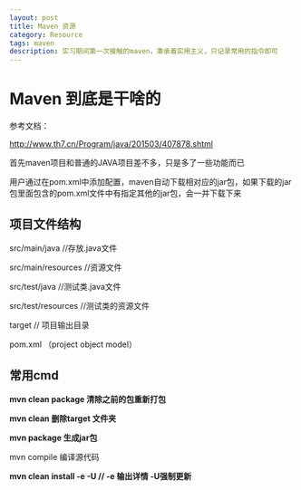 ```yaml
---
layout: post
title: Maven 资源
category: Resource
tags: maven
description: 实习期间第一次接触的maven，秉承着实用主义，只记录常用的指令即可
---
```


# Maven 到底是干啥的



参考文档：

http://www.th7.cn/Program/java/201503/407878.shtml

首先maven项目和普通的JAVA项目差不多，只是多了一些功能而已

用户通过在pom.xml中添加配置，maven自动下载相对应的jar包，如果下载的jar包里面包含的pom.xml文件中有指定其他的jar包，会一并下载下来

## 项目文件结构

src/main/java  //存放.java文件

src/main/resources //资源文件

src/test/java //测试类.java文件

src/test/resources //测试类的资源文件

target  // 项目输出目录

pom.xml （project object model）

 

## 常用cmd

**mvn clean package 清除之前的包重新打包**

**mvn clean 删除target 文件夹**

**mvn package 生成jar包**

mvn compile 编译源代码

**mvn clean install -e -U   // -e 输出详情 -U强制更新**